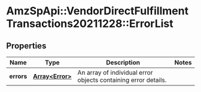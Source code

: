 # AmzSpApi::VendorDirectFulfillmentTransactions20211228::ErrorList

## Properties
Name | Type | Description | Notes
------------ | ------------- | ------------- | -------------
**errors** | [**Array&lt;Error&gt;**](Error.md) | An array of individual error objects containing error details. | 

